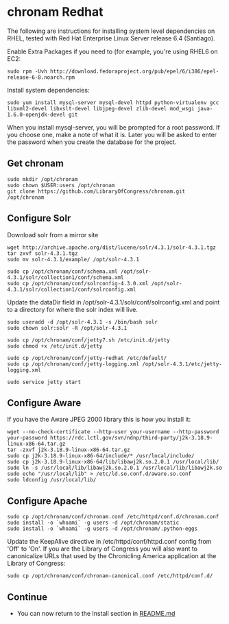 chronam Redhat
==============

The following are instructions for installing system level dependencies on
RHEL, tested with Red Hat Enterprise Linux Server release 6.4 (Santiago).

Enable Extra Packages if you need to (for example, you're using RHEL6 on EC2:

    sudo rpm -Uvh http://download.fedoraproject.org/pub/epel/6/i386/epel-release-6-8.noarch.rpm

Install system dependencies:

    sudo yum install mysql-server mysql-devel httpd python-virtualenv gcc libxml2-devel libxslt-devel libjpeg-devel zlib-devel mod_wsgi java-1.6.0-openjdk-devel git

When you install mysql-server, you will be prompted for a root password. If
you choose one, make a note of what it is. Later you will be asked to enter
the password when you create the database for the project.

Get chronam
-----------

    sudo mkdir /opt/chronam
    sudo chown $USER:users /opt/chronam
    git clone https://github.com/LibraryOfCongress/chronam.git /opt/chronam

Configure Solr
--------------

Download solr from a mirror site

    wget http://archive.apache.org/dist/lucene/solr/4.3.1/solr-4.3.1.tgz
    tar zxvf solr-4.3.1.tgz
    sudo mv solr-4.3.1/example/ /opt/solr-4.3.1

    sudo cp /opt/chronam/conf/schema.xml /opt/solr-4.3.1/solr/collection1/conf/schema.xml
    sudo cp /opt/chronam/conf/solrconfig-4.3.0.xml /opt/solr-4.3.1/solr/collection1/conf/solrconfig.xml

Update the dataDir field in /opt/solr-4.3.1/solr/conf/solrconfig.xml and
point to a directory for where the solr index will live.

    sudo useradd -d /opt/solr-4.3.1 -s /bin/bash solr
    sudo chown solr:solr -R /opt/solr-4.3.1

    sudo cp /opt/chronam/conf/jetty7.sh /etc/init.d/jetty
    sudo chmod +x /etc/init.d/jetty

    sudo cp /opt/chronam/conf/jetty-redhat /etc/default/
    sudo cp /opt/chronam/conf/jetty-logging.xml /opt/solr-4.3.1/etc/jetty-logging.xml

    sudo service jetty start

Configure Aware
---------------

If you have the Aware JPEG 2000 library this is how you install it:

    wget --no-check-certificate --http-user your-username --http-password your-password https://rdc.lctl.gov/svn/ndnp/third-party/j2k-3.18.9-linux-x86-64.tar.gz
    tar -zxvf j2k-3.18.9-linux-x86-64.tar.gz
    sudo cp j2k-3.18.9-linux-x86-64/include/* /usr/local/include/
    sudo cp j2k-3.18.9-linux-x86-64/lib/libawj2k.so.2.0.1 /usr/local/lib/
    sudo ln -s /usr/local/lib/libawj2k.so.2.0.1 /usr/local/lib/libawj2k.so
    sudo echo "/usr/local/lib" > /etc/ld.so.conf.d/aware.so.conf
    sudo ldconfig /usr/local/lib/

Configure Apache
----------------

    sudo cp /opt/chronam/conf/chronam.conf /etc/httpd/conf.d/chronam.conf
    sudo install -o `whoami` -g users -d /opt/chronam/static
    sudo install -o `whoami` -g users -d /opt/chronam/.python-eggs

Update the KeepAlive directive in /etc/httpd/conf/httpd.conf config from 'Off' 
to 'On'. If you are the Library of Congress you will also want to canonicalize 
URLs that used by the Chronicling America application at the Library of Congress:

    sudo cp /opt/chronam/conf/chronam-canonical.conf /etc/httpd/conf.d/


Continue
--------

* You can now return to the Install section in [README.md](https://github.com/LibraryOfCongress/chronam/blob/master/README.md#install)
